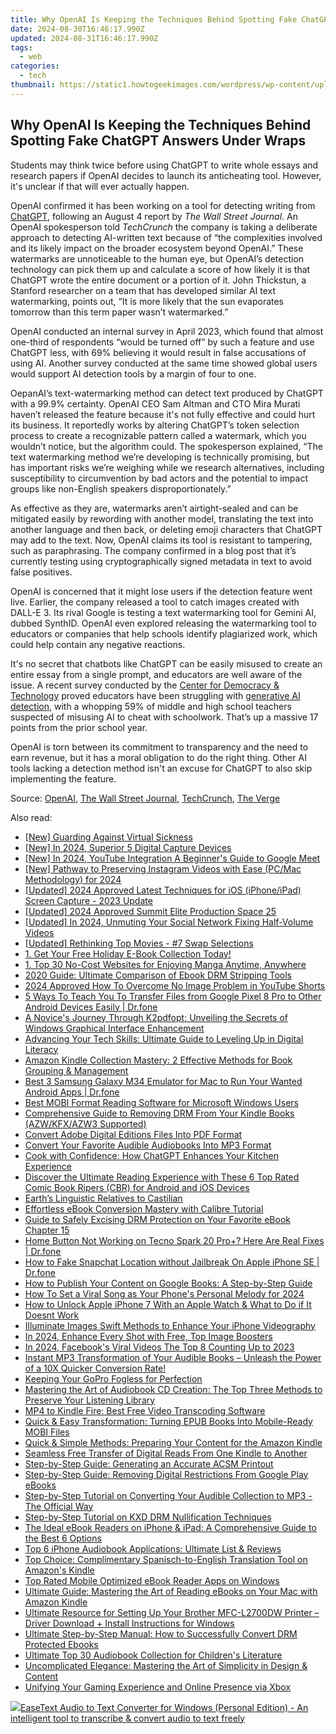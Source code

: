 ```yaml
---
title: Why OpenAI Is Keeping the Techniques Behind Spotting Fake ChatGPT Answers Under Wraps
date: 2024-08-30T16:46:17.990Z
updated: 2024-08-31T16:46:17.990Z
tags:
  - web
categories:
  - tech
thumbnail: https://static1.howtogeekimages.com/wordpress/wp-content/uploads/2024/01/chatgpt-hero.jpg
---
```


## Why OpenAI Is Keeping the Techniques Behind Spotting Fake ChatGPT Answers Under Wraps

Students may think twice before using ChatGPT to write whole essays and research papers if OpenAI decides to launch its anticheating tool. However, it's unclear if that will ever actually happen.

 OpenAI confirmed it has been working on a tool for detecting writing from [ChatGPT](https://smart-video-editing.techidaily.com/new-how-to-find-free-sites-for-sound-effect-and-add-them-in-final-cut-pro-for-2024/), following an August 4 report by _The Wall Street Journal_. An OpenAI spokesperson told _TechCrunch_ the company is taking a deliberate approach to detecting AI-written text because of “the complexities involved and its likely impact on the broader ecosystem beyond OpenAI.” These watermarks are unnoticeable to the human eye, but OpenAI’s detection technology can pick them up and calculate a score of how likely it is that ChatGPT wrote the entire document or a portion of it. John Thickstun, a Stanford researcher on a team that has developed similar AI text watermarking, points out, “It is more likely that the sun evaporates tomorrow than this term paper wasn’t watermarked.”

 OpenAI conducted an internal survey in April 2023, which found that almost one-third of respondents “would be turned off” by such a feature and use ChatGPT less, with 69% believing it would result in false accusations of using AI. Another survey conducted at the same time showed global users would support AI detection tools by a margin of four to one.

 OepanAI’s text-watermarking method can detect text produced by ChatGPT with a 99.9% certainty. OpenAI CEO Sam Altman and CTO Mira Murati haven’t released the feature because it's not fully effective and could hurt its business. It reportedly works by altering ChatGPT’s token selection process to create a recognizable pattern called a watermark, which you wouldn’t notice, but the algorithm could. The spokesperson explained, “The text watermarking method we’re developing is technically promising, but has important risks we’re weighing while we research alternatives, including susceptibility to circumvention by bad actors and the potential to impact groups like non-English speakers disproportionately.”

 As effective as they are, watermarks aren’t airtight-sealed and can be mitigated easily by rewording with another model, translating the text into another language and then back, or deleting emoji characters that ChatGPT may add to the text. Now, OpenAI claims its tool is resistant to tampering, such as paraphrasing. The company confirmed in a blog post that it’s currently testing using cryptographically signed metadata in text to avoid false positives.

 OpenAI is concerned that it might lose users if the detection feature went live. Earlier, the company released a tool to catch images created with DALL-E 3\. Its rival Google is testing a text watermarking tool for Gemini AI, dubbed SynthID. OpenAI even explored releasing the watermarking tool to educators or companies that help schools identify plagiarized work, which could help contain any negative reactions.

 It's no secret that chatbots like ChatGPT can be easily misused to create an entire essay from a single prompt, and educators are well aware of the issue. A recent survey conducted by the [Center for Democracy & Technology](https://cdt.org/press/new-research-educators-still-struggling-with-generative-ai-detection-discipline-and-distrust-despite-increased-school-guidance/) proved educators have been struggling with [generative AI detection](https://network-issues.techidaily.com/gfxui-interrupt-windows-issue-coming-soon-fix/), with a whopping 59% of middle and high school teachers suspected of misusing AI to cheat with schoolwork. That’s up a massive 17 points from the prior school year.

 OpenAI is torn between its commitment to transparency and the need to earn revenue, but it has a moral obligation to do the right thing. Other AI tools lacking a detection method isn't an excuse for ChatGPT to also skip implementing the feature.

 Source: [OpenAI](https://openai.com/index/understanding-the-source-of-what-we-see-and-hear-online/), [The Wall Street Journal](https://www.wsj.com/tech/ai/openai-tool-chatgpt-cheating-writing-135b755a), [TechCrunch](https://techcrunch.com/2024/08/04/openai-says-its-taking-a-deliberate-approach-to-releasing-tools-that-can-detect-writing-from-chatgpt/), [The Verge](https://www.theverge.com/2024/8/4/24213268/openai-chatgpt-text-watermark-cheat-detection-tool)

<ins class="adsbygoogle"
     style="display:block"
     data-ad-format="autorelaxed"
     data-ad-client="ca-pub-7571918770474297"
     data-ad-slot="1223367746"></ins>



<ins class="adsbygoogle"
     style="display:block"
     data-ad-client="ca-pub-7571918770474297"
     data-ad-slot="8358498916"
     data-ad-format="auto"
     data-full-width-responsive="true"></ins>

<span class="atpl-alsoreadstyle">Also read:</span>
<div><ul>
<li><a href="https://some-techniques.techidaily.com/new-guarding-against-virtual-sickness/"><u>[New] Guarding Against Virtual Sickness</u></a></li>
<li><a href="https://video-screen-grab.techidaily.com/new-in-2024-superior-5-digital-capture-devices/"><u>[New] In 2024, Superior 5 Digital Capture Devices</u></a></li>
<li><a href="https://youtube-tips.techidaily.com/n-2024-youtube-integration-a-beginners-guide-to-google-meet/"><u>[New] In 2024, YouTube Integration  A Beginner's Guide to Google Meet</u></a></li>
<li><a href="https://instagram-video-files.techidaily.com/new-pathway-to-preserving-instagram-videos-with-ease-pcmac-methodology-for-2024/"><u>[New] Pathway to Preserving Instagram Videos with Ease (PC/Mac Methodology) for 2024</u></a></li>
<li><a href="https://video-capture.techidaily.com/updated-2024-approved-latest-techniques-for-ios-iphoneipad-screen-capture-2023-update/"><u>[Updated] 2024 Approved  Latest Techniques for iOS (iPhone/iPad) Screen Capture - 2023 Update</u></a></li>
<li><a href="https://fox-direct.techidaily.com/updated-2024-approved-summit-elite-production-space-25/"><u>[Updated] 2024 Approved  Summit Elite Production Space 25</u></a></li>
<li><a href="https://facebook-video-recording.techidaily.com/updated-in-2024-unmuting-your-social-network-fixing-half-volume-videos/"><u>[Updated] In 2024, Unmuting Your Social Network  Fixing Half-Volume Videos</u></a></li>
<li><a href="https://facebook-video-footage.techidaily.com/updated-rethinking-top-movies-7-swap-selections/"><u>[Updated] Rethinking Top Movies - #7 Swap Selections</u></a></li>
<li><a href="https://eaxpv-info.techidaily.com/1-get-your-free-holiday-e-book-collection-today/"><u>1. Get Your Free Holiday E-Book Collection Today!</u></a></li>
<li><a href="https://eaxpv-info.techidaily.com/1-top-30-no-cost-websites-for-enjoying-manga-anytime-anywhere/"><u>1. Top 30 No-Cost Websites for Enjoying Manga Anytime, Anywhere</u></a></li>
<li><a href="https://eaxpv-info.techidaily.com/2020-guide-ultimate-comparison-of-ebook-drm-stripping-tools/"><u>2020 Guide: Ultimate Comparison of Ebook DRM Stripping Tools</u></a></li>
<li><a href="https://youtube-help.techidaily.com/2024-approved-how-to-overcome-no-image-problem-in-youtube-shorts/"><u>2024 Approved  How To Overcome No Image Problem in YouTube Shorts</u></a></li>
<li><a href="https://blog-min.techidaily.com/5-ways-to-teach-you-to-transfer-files-from-google-pixel-8-pro-to-other-android-devices-easily-drfone-by-drfone-transfer-from-android-transfer-from-android/"><u>5 Ways To Teach You To Transfer Files from Google Pixel 8 Pro to Other Android Devices Easily | Dr.fone</u></a></li>
<li><a href="https://eaxpv-info.techidaily.com/a-novices-journey-through-k2pdfopt-unveiling-the-secrets-of-windows-graphical-interface-enhancement/"><u>A Novice's Journey Through K2pdfopt: Unveiling the Secrets of Windows Graphical Interface Enhancement</u></a></li>
<li><a href="https://eaxpv-info.techidaily.com/advancing-your-tech-skills-ultimate-guide-to-leveling-up-in-digital-literacy/"><u>Advancing Your Tech Skills: Ultimate Guide to Leveling Up in Digital Literacy</u></a></li>
<li><a href="https://eaxpv-info.techidaily.com/amazon-kindle-collection-mastery-2-effective-methods-for-book-grouping-and-management/"><u>Amazon Kindle Collection Mastery: 2 Effective Methods for Book Grouping & Management</u></a></li>
<li><a href="https://screen-mirror.techidaily.com/best-3-samsung-galaxy-m34-emulator-for-mac-to-run-your-wanted-android-apps-drfone-by-drfone-android/"><u>Best 3 Samsung Galaxy M34 Emulator for Mac to Run Your Wanted Android Apps | Dr.fone</u></a></li>
<li><a href="https://eaxpv-info.techidaily.com/best-mobi-format-reading-software-for-microsoft-windows-users/"><u>Best MOBI Format Reading Software for Microsoft Windows Users</u></a></li>
<li><a href="https://eaxpv-info.techidaily.com/comprehensive-guide-to-removing-drm-from-your-kindle-books-azwkfxazw3-supported/"><u>Comprehensive Guide to Removing DRM From Your Kindle Books (AZW/KFX/AZW3 Supported)</u></a></li>
<li><a href="https://eaxpv-info.techidaily.com/convert-adobe-digital-editions-files-into-pdf-format/"><u>Convert Adobe Digital Editions Files Into PDF Format</u></a></li>
<li><a href="https://eaxpv-info.techidaily.com/convert-your-favorite-audible-audiobooks-into-mp3-format/"><u>Convert Your Favorite Audible Audiobooks Into MP3 Format</u></a></li>
<li><a href="https://tech-revival.techidaily.com/cook-with-confidence-how-chatgpt-enhances-your-kitchen-experience/"><u>Cook with Confidence: How ChatGPT Enhances Your Kitchen Experience</u></a></li>
<li><a href="https://eaxpv-info.techidaily.com/discover-the-ultimate-reading-experience-with-these-6-top-rated-comic-book-ripers-cbr-for-android-and-ios-devices/"><u>Discover the Ultimate Reading Experience with These 6 Top Rated Comic Book Ripers (CBR) for Android and iOS Devices</u></a></li>
<li><a href="https://mondly-stories.techidaily.com/earths-linguistic-relatives-to-castilian/"><u>Earth’s Linguistic Relatives to Castilian</u></a></li>
<li><a href="https://eaxpv-info.techidaily.com/effortless-ebook-conversion-mastery-with-calibre-tutorial/"><u>Effortless eBook Conversion Mastery with Calibre Tutorial</u></a></li>
<li><a href="https://eaxpv-info.techidaily.com/guide-to-safely-excising-drm-protection-on-your-favorite-ebook-chapter-15/"><u>Guide to Safely Excising DRM Protection on Your Favorite eBook Chapter 15</u></a></li>
<li><a href="https://change-location.techidaily.com/home-button-not-working-on-tecno-spark-20-proplus-here-are-real-fixes-drfone-by-drfone-fix-android-problems-fix-android-problems/"><u>Home Button Not Working on Tecno Spark 20 Pro+? Here Are Real Fixes | Dr.fone</u></a></li>
<li><a href="https://location-social.techidaily.com/how-to-fake-snapchat-location-without-jailbreak-on-apple-iphone-se-drfone-by-drfone-virtual-ios/"><u>How to Fake Snapchat Location without Jailbreak On Apple iPhone SE | Dr.fone</u></a></li>
<li><a href="https://eaxpv-info.techidaily.com/how-to-publish-your-content-on-google-books-a-step-by-step-guide/"><u>How to Publish Your Content on Google Books: A Step-by-Step Guide</u></a></li>
<li><a href="https://some-knowledge.techidaily.com/how-to-set-a-viral-song-as-your-phones-personal-melody-for-2024/"><u>How To Set a Viral Song as Your Phone's Personal Melody for 2024</u></a></li>
<li><a href="https://ios-unlock.techidaily.com/how-to-unlock-apple-iphone-7-with-an-apple-watch-and-what-to-do-if-it-doesnt-work-by-drfone-ios/"><u>How to Unlock Apple iPhone 7 With an Apple Watch & What to Do if It Doesnt Work</u></a></li>
<li><a href="https://extra-tips.techidaily.com/illuminate-images-swift-methods-to-enhance-your-iphone-videography/"><u>Illuminate Images  Swift Methods to Enhance Your iPhone Videography</u></a></li>
<li><a href="https://fox-direct.techidaily.com/in-2024-enhance-every-shot-with-free-top-image-boosters/"><u>In 2024, Enhance Every Shot with Free, Top Image Boosters</u></a></li>
<li><a href="https://facebook-clips.techidaily.com/in-2024-facebooks-viral-videos-the-top-8-counting-up-to-2023/"><u>In 2024, Facebook's Viral Videos  The Top 8 Counting Up to 2023</u></a></li>
<li><a href="https://eaxpv-info.techidaily.com/instant-mp3-transformation-of-your-audible-books-unleash-the-power-of-a-10x-quicker-conversion-rate/"><u>Instant MP3 Transformation of Your Audible Books – Unleash the Power of a 10X Quicker Conversion Rate!</u></a></li>
<li><a href="https://extra-information.techidaily.com/keeping-your-gopro-fogless-for-perfection/"><u>Keeping Your GoPro Fogless for Perfection</u></a></li>
<li><a href="https://eaxpv-info.techidaily.com/mastering-the-art-of-audiobook-cd-creation-the-top-three-methods-to-preserve-your-listening-library/"><u>Mastering the Art of Audiobook CD Creation: The Top Three Methods to Preserve Your Listening Library</u></a></li>
<li><a href="https://eaxpv-info.techidaily.com/mp4-to-kindle-fire-best-free-video-transcoding-software/"><u>MP4 to Kindle Fire: Best Free Video Transcoding Software</u></a></li>
<li><a href="https://eaxpv-info.techidaily.com/quick-and-easy-transformation-turning-epub-books-into-mobile-ready-mobi-files/"><u>Quick & Easy Transformation: Turning EPUB Books Into Mobile-Ready MOBI Files</u></a></li>
<li><a href="https://eaxpv-info.techidaily.com/quick-and-simple-methods-preparing-your-content-for-the-amazon-kindle/"><u>Quick & Simple Methods: Preparing Your Content for the Amazon Kindle</u></a></li>
<li><a href="https://eaxpv-info.techidaily.com/seamless-free-transfer-of-digital-reads-from-one-kindle-to-another/"><u>Seamless Free Transfer of Digital Reads From One Kindle to Another</u></a></li>
<li><a href="https://eaxpv-info.techidaily.com/step-by-step-guide-generating-an-accurate-acsm-printout/"><u>Step-by-Step Guide: Generating an Accurate ACSM Printout</u></a></li>
<li><a href="https://eaxpv-info.techidaily.com/step-by-step-guide-removing-digital-restrictions-from-google-play-ebooks/"><u>Step-by-Step Guide: Removing Digital Restrictions From Google Play eBooks</u></a></li>
<li><a href="https://eaxpv-info.techidaily.com/step-by-step-tutorial-on-converting-your-audible-collection-to-mp3-the-official-way/"><u>Step-by-Step Tutorial on Converting Your Audible Collection to MP3 - The Official Way</u></a></li>
<li><a href="https://eaxpv-info.techidaily.com/step-by-step-tutorial-on-kxd-drm-nullification-techniques/"><u>Step-by-Step Tutorial on KXD DRM Nullification Techniques</u></a></li>
<li><a href="https://eaxpv-info.techidaily.com/the-ideal-ebook-readers-on-iphone-and-ipad-a-comprehensive-guide-to-the-best-6-options/"><u>The Ideal eBook Readers on iPhone & iPad: A Comprehensive Guide to the Best 6 Options</u></a></li>
<li><a href="https://eaxpv-info.techidaily.com/top-6-iphone-audiobook-applications-ultimate-list-and-reviews/"><u>Top 6 iPhone Audiobook Applications: Ultimate List & Reviews</u></a></li>
<li><a href="https://eaxpv-info.techidaily.com/top-choice-complimentary-spanisch-to-english-translation-tool-on-amazons-kindle/"><u>Top Choice: Complimentary Spanisch-to-English Translation Tool on Amazon's Kindle</u></a></li>
<li><a href="https://eaxpv-info.techidaily.com/top-rated-mobile-optimized-ebook-reader-apps-on-windows/"><u>Top Rated Mobile Optimized eBook Reader Apps on Windows</u></a></li>
<li><a href="https://eaxpv-info.techidaily.com/ultimate-guide-mastering-the-art-of-reading-ebooks-on-your-mac-with-amazon-kindle/"><u>Ultimate Guide: Mastering the Art of Reading eBooks on Your Mac with Amazon Kindle</u></a></li>
<li><a href="https://hardware-updates.techidaily.com/ultimate-resource-for-setting-up-your-brother-mfc-l2700dw-printer-driver-download-plus-install-instructions-for-windows/"><u>Ultimate Resource for Setting Up Your Brother MFC-L2700DW Printer – Driver Download + Install Instructions for Windows</u></a></li>
<li><a href="https://eaxpv-info.techidaily.com/ultimate-step-by-step-manual-how-to-successfully-convert-drm-protected-ebooks/"><u>Ultimate Step-by-Step Manual: How to Successfully Convert DRM Protected Ebooks</u></a></li>
<li><a href="https://eaxpv-info.techidaily.com/ultimate-top-30-audiobook-collection-for-childrens-literature/"><u>Ultimate Top 30 Audiobook Collection for Children's Literature</u></a></li>
<li><a href="https://eaxpv-info.techidaily.com/uncomplicated-elegance-mastering-the-art-of-simplicity-in-design-and-content/"><u>Uncomplicated Elegance: Mastering the Art of Simplicity in Design & Content</u></a></li>
<li><a href="https://facebook.techidaily.com/unifying-your-gaming-experience-and-online-presence-via-xbox/"><u>Unifying Your Gaming Experience and Online Presence via Xbox</u></a></li>
</ul></div>

<!-- affiliate ads begin -->
<a href="https://secure.2checkout.com/order/checkout.php?PRODS=40203538&QTY=1&AFFILIATE=108875&CART=1"><img src="https://secure.avangate.com/images/merchant/cc4b82e826b52ec41c810301548e8f48/products/audio-to-text-transcription-software.png" border="0">EaseText Audio to Text Converter for Windows (Personal Edition) - An intelligent tool to transcribe & convert audio to text freely </a>
<!-- affiliate ads end -->